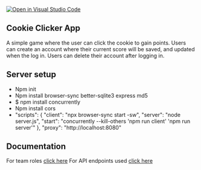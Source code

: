 [![Open in Visual Studio Code](https://classroom.github.com/assets/open-in-vscode-f059dc9a6f8d3a56e377f745f24479a46679e63a5d9fe6f495e02850cd0d8118.svg)](https://classroom.github.com/online_ide?assignment_repo_id=6356164&assignment_repo_type=AssignmentRepo)
## Cookie Clicker App

A simple game where the user can click the cookie to gain points. Users can create an account where their current score will be saved, and updated when the log in. Users can delete their account after logging in.

## Server setup
- Npm init
- Npm install browser-sync better-sqlite3 express md5
- $ npm install concurrently
- Npm install cors
- "scripts": {
    "client": "npx browser-sync start -sw",
    "server": "node server.js",
    "start": "concurrently --kill-others 'npm run client' 'npm run server'"
  },
    "proxy": "http://localhost:8080"


## Documentation
For team roles [click here](https://github.com/jdmar3-comp426/a99-the-tyrannacodus-hex-s-1/blob/main/docs/teamRoles.md)
For API endpoints used [click here](https://github.com/jdmar3-comp426/a99-the-tyrannacodus-hex-s-1/blob/main/docs/endpointsList.md)

